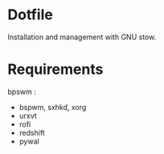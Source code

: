 # Dotfile

Installation and management with GNU stow.

# Requirements

bpswm :
* bspwm, sxhkd, xorg
* urxvt
* rofi
* redshift
* pywal

